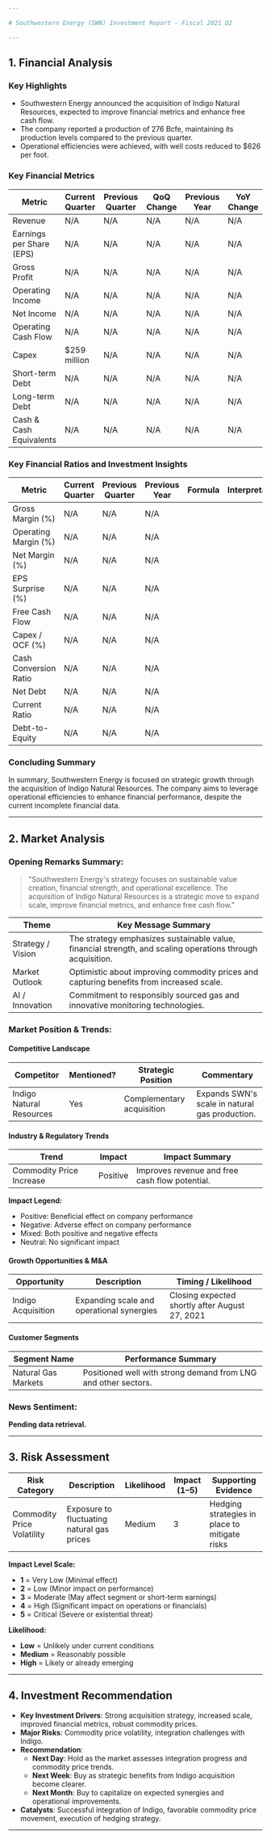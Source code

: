 ```yaml
---

# Southwestern Energy (SWN) Investment Report - Fiscal 2021 Q2

---
```


## 1. Financial Analysis

### Key Highlights
- Southwestern Energy announced the acquisition of Indigo Natural Resources, expected to improve financial metrics and enhance free cash flow.
- The company reported a production of 276 Bcfe, maintaining its production levels compared to the previous quarter.
- Operational efficiencies were achieved, with well costs reduced to $626 per foot.

### Key Financial Metrics

| Metric                    | Current Quarter | Previous Quarter | QoQ Change | Previous Year | YoY Change |
|---------------------------|-----------------|------------------|------------|---------------|------------|
| Revenue                   | N/A             | N/A              | N/A        | N/A           | N/A        |
| Earnings per Share (EPS)  | N/A             | N/A              | N/A        | N/A           | N/A        |
| Gross Profit              | N/A             | N/A              | N/A        | N/A           | N/A        |
| Operating Income          | N/A             | N/A              | N/A        | N/A           | N/A        |
| Net Income                | N/A             | N/A              | N/A        | N/A           | N/A        |
| Operating Cash Flow       | N/A             | N/A              | N/A        | N/A           | N/A        |
| Capex                     | $259 million    | N/A              | N/A        | N/A           | N/A        |
| Short-term Debt           | N/A             | N/A              | N/A        | N/A           | N/A        |
| Long-term Debt            | N/A             | N/A              | N/A        | N/A           | N/A        |
| Cash & Cash Equivalents   | N/A             | N/A              | N/A        | N/A           | N/A        |

### Key Financial Ratios and Investment Insights

| Metric                | Current Quarter | Previous Quarter | Previous Year | Formula   | Interpretation |
| --------------------- | --------------- | ---------------- | ------------- | --------- | -------------- |
| Gross Margin (%)      | N/A             | N/A              | N/A           |           |                |
| Operating Margin (%)  | N/A             | N/A              | N/A           |           |                |
| Net Margin (%)        | N/A             | N/A              | N/A           |           |                |
| EPS Surprise (%)      | N/A             | N/A              | N/A           |           |                |
| Free Cash Flow        | N/A             | N/A              | N/A           |           |                |
| Capex / OCF (%)       | N/A             | N/A              | N/A           |           |                |
| Cash Conversion Ratio | N/A             | N/A              | N/A           |           |                |
| Net Debt              | N/A             | N/A              | N/A           |           |                |
| Current Ratio         | N/A             | N/A              | N/A           |           |                |
| Debt-to-Equity        | N/A             | N/A              | N/A           |           |                |

### Concluding Summary

In summary, Southwestern Energy is focused on strategic growth through the acquisition of Indigo Natural Resources. The company aims to leverage operational efficiencies to enhance financial performance, despite the current incomplete financial data.

---

## 2. Market Analysis

### Opening Remarks Summary:
> "Southwestern Energy's strategy focuses on sustainable value creation, financial strength, and operational excellence. The acquisition of Indigo Natural Resources is a strategic move to expand scale, improve financial metrics, and enhance free cash flow."

| Theme              | Key Message Summary                          |
|--------------------|----------------------------------------------|
| Strategy / Vision  | The strategy emphasizes sustainable value, financial strength, and scaling operations through acquisition. |
| Market Outlook     | Optimistic about improving commodity prices and capturing benefits from increased scale. |
| AI / Innovation    | Commitment to responsibly sourced gas and innovative monitoring technologies. |

### Market Position & Trends:

#### Competitive Landscape

| Competitor   | Mentioned? | Strategic Position | Commentary            |
|--------------|------------|--------------------|-----------------------|
| Indigo Natural Resources | Yes        | Complementary acquisition | Expands SWN's scale in natural gas production. |

#### Industry & Regulatory Trends

| Trend               | Impact              | Impact Summary         |
|---------------------|---------------------|------------------------|
| Commodity Price Increase | Positive          | Improves revenue and free cash flow potential. |

**Impact Legend:**
- Positive: Beneficial effect on company performance
- Negative: Adverse effect on company performance
- Mixed: Both positive and negative effects
- Neutral: No significant impact

#### Growth Opportunities & M&A

| Opportunity   | Description                       | Timing / Likelihood     |
|---------------|-----------------------------------|-------------------------|
| Indigo Acquisition | Expanding scale and operational synergies | Closing expected shortly after August 27, 2021 |

#### Customer Segments

| Segment Name  | Performance Summary               |
|---------------|-----------------------------------|
| Natural Gas Markets | Positioned well with strong demand from LNG and other sectors. |

### News Sentiment:

**Pending data retrieval.**

---

## 3. Risk Assessment

| Risk Category         | Description                        | Likelihood | Impact (1–5) | Supporting Evidence                |
|----------------------|------------------------------------|------------|--------------|------------------------------------|
| Commodity Price Volatility | Exposure to fluctuating natural gas prices | Medium     | 3            | Hedging strategies in place to mitigate risks |

**Impact Level Scale:**
- **1** = Very Low (Minimal effect)
- **2** = Low (Minor impact on performance)
- **3** = Moderate (May affect segment or short-term earnings)
- **4** = High (Significant impact on operations or financials)
- **5** = Critical (Severe or existential threat)

**Likelihood:**
- **Low** = Unlikely under current conditions
- **Medium** = Reasonably possible
- **High** = Likely or already emerging

---

## 4. Investment Recommendation

- **Key Investment Drivers**: Strong acquisition strategy, increased scale, improved financial metrics, robust commodity prices.
- **Major Risks**: Commodity price volatility, integration challenges with Indigo.
- **Recommendation**:
  - **Next Day**: Hold as the market assesses integration progress and commodity price trends.
  - **Next Week**: Buy as strategic benefits from Indigo acquisition become clearer.
  - **Next Month**: Buy to capitalize on expected synergies and operational improvements.
- **Catalysts**: Successful integration of Indigo, favorable commodity price movement, execution of hedging strategy.

---